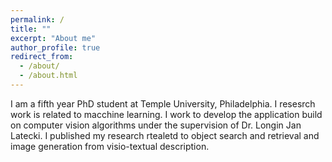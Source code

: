 ```yaml
---
permalink: /
title: ""
excerpt: "About me"
author_profile: true
redirect_from: 
  - /about/
  - /about.html
---
```


I am a fifth year PhD student at Temple University, Philadelphia. I resesrch work is related to macchine learning. I work to develop the application build on computer vision algorithms under the supervision of Dr. Longin Jan Latecki. I published my research rtealetd to object search and retrieval and image generation from visio-textual description.
